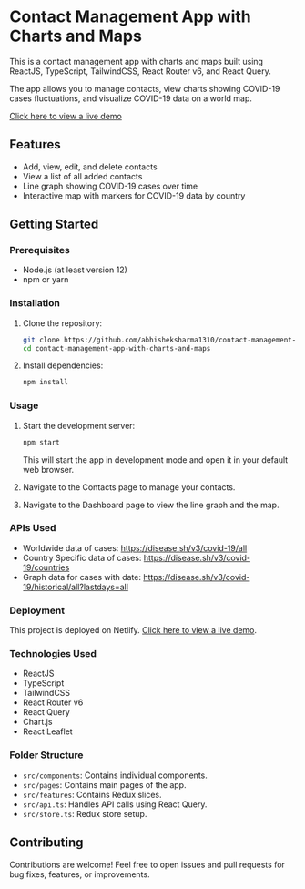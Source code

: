 
# Contact Management App with Charts and Maps

This is a contact management app with charts and maps built using ReactJS, TypeScript, TailwindCSS, React Router v6, and React Query.

The app allows you to manage contacts, view charts showing COVID-19 cases fluctuations, and visualize COVID-19 data on a world map.

<a href="https://glittery-kringle-992617.netlify.app/">Click here to view a live demo</a>

## Features

- Add, view, edit, and delete contacts
- View a list of all added contacts
- Line graph showing COVID-19 cases over time
- Interactive map with markers for COVID-19 data by country

## Getting Started

### Prerequisites

- Node.js (at least version 12)
- npm or yarn

### Installation

1. Clone the repository:

   ```bash
   git clone https://github.com/abhisheksharma1310/contact-management-app-with-charts-and-maps
   cd contact-management-app-with-charts-and-maps
   ```

2. Install dependencies:

   ```bash
   npm install
   ```

### Usage

1. Start the development server:

   ```bash
   npm start
   ```

   This will start the app in development mode and open it in your default web browser.

2. Navigate to the Contacts page to manage your contacts.

3. Navigate to the Dashboard page to view the line graph and the map.

### APIs Used
- Worldwide data of cases: https://disease.sh/v3/covid-19/all
- Country Specific data of cases: https://disease.sh/v3/covid-19/countries
- Graph data for cases with date: https://disease.sh/v3/covid-19/historical/all?lastdays=all

### Deployment

This project is deployed on Netlify. <a href="https://glittery-kringle-992617.netlify.app/">Click here to view a live demo</a>.

### Technologies Used

- ReactJS
- TypeScript
- TailwindCSS
- React Router v6
- React Query
- Chart.js
- React Leaflet

### Folder Structure

- `src/components`: Contains individual components.
- `src/pages`: Contains main pages of the app.
- `src/features`: Contains Redux slices.
- `src/api.ts`: Handles API calls using React Query.
- `src/store.ts`: Redux store setup.

## Contributing

Contributions are welcome! Feel free to open issues and pull requests for bug fixes, features, or improvements.

